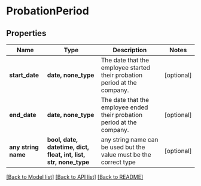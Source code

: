 # ProbationPeriod


## Properties
Name | Type | Description | Notes
------------ | ------------- | ------------- | -------------
**start_date** | **date, none_type** | The date that the employee started their probation period at the company. | [optional] 
**end_date** | **date, none_type** | The date that the employee ended their probation period at the company. | [optional] 
**any string name** | **bool, date, datetime, dict, float, int, list, str, none_type** | any string name can be used but the value must be the correct type | [optional]

[[Back to Model list]](../../README.md#documentation-for-models) [[Back to API list]](../../README.md#documentation-for-api-endpoints) [[Back to README]](../../README.md)


